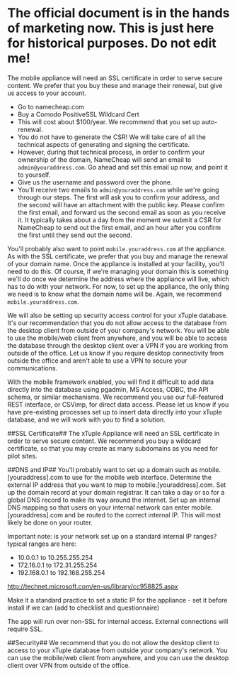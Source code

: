 # The official document is in the hands of marketing now. This is just here for historical purposes. Do not edit me!

The mobile appliance will need an SSL certificate in order to serve secure content. We prefer that you buy these and manage their renewal, but give us access to your account.

- Go to namecheap.com
- Buy a Comodo PositiveSSL Wildcard Cert
- This will cost about $100/year. We recommend that you set up auto-renewal.
- You do not have to generate the CSR! We will take care of all the technical aspects of generating and signing the certificate.
- However, during that technical process, in order to confirm your ownership of the domain, NameCheap will send an email to `admin@youraddress.com`. Go ahead and set this email up now, and point it to yourself.
- Give us the username and password over the phone.
- You'll receive two emails to `admin@youraddress.com` while we're going through our steps. The first will ask you to confirm your address, and the second will have an attachment with the public key. Please confirm the first email, and forward us the second email as soon as you receive it. It typically takes about a day from the moment we submit a CSR for NameCheap to send out the first email, and an hour after you confirm the first until they send out the second.

You'll probably also want to point `mobile.youraddress.com` at the appliance. As with the SSL certificate, we prefer that you buy and manage the renewal of your domain name. Once the appliance is installed at your facility, you'll need to do this. Of course, if we're managing your domain this is something we'll do once we determine the address where the appliance will live, which has to do with your network. For now, to set up the appliance, the only thing we need is to know what the domain name will be. Again, we recommend `mobile.youraddress.com`.

We will also be setting up security access control for your xTuple database. It's our recommendation that you do not allow access to the database from the desktop client from outside of your company's network. You will be able to use the mobile/web client from anywhere, and you will be able to access the database through the desktop client over a VPN if you are working from outside of the office. Let us know if you require desktop connectivity from outside the office and aren't able to use a VPN to secure your communications.

With the mobile framework enabled, you will find it difficult to add data directly into the database using pgadmin, MS Access, ODBC, the API schema, or similar mechanisms. We recommend you use our full-featured REST interface, or CSVimp, for direct data access. Please let us know if you have pre-existing processes set up to insert data directly into your xTuple database, and we will work with you to find a solution.


##SSL Certificate##
The xTuple Appliance will need an SSL certificate in order to serve secure content. We recommend you buy a wildcard certificate, so that you may create as many subdomains as you need for pilot sites.

##DNS and IP## 
You'll probably want to set up a domain such as mobile.[youraddress].com to use for the mobile web interface.
Determine the external IP address that you want to map to mobile.[youraddress].com. 
Set up the domain record at your domain registrar.
It can take a day or so for a global DNS record to make its way around the internet.
Set up an internal DNS mapping so that users on your internal network can enter mobile.[youraddress].com and be routed to the correct internal IP. This will most likely be done on your router. 

Important note: is your network set up on a standard internal IP ranges? typical ranges are here:
   - 10.0.0.1 to 10.255.255.254
   - 172.16.0.1 to 172.31.255.254
   - 192.168.0.1 to 192.168.255.254

http://technet.microsoft.com/en-us/library/cc958825.aspx

Make it a standard practice to set a static IP for the appliance
	- set it before install if we can (add to checklist and questionnaire)

The app will run over non-SSL for internal access. External connections will require SSL.

##Security##
We recommend that you do not allow the desktop client to access to your xTuple database from outside your company's network. You can use the mobile/web client from anywhere, and you can use the desktop client over VPN from outside of the office. 